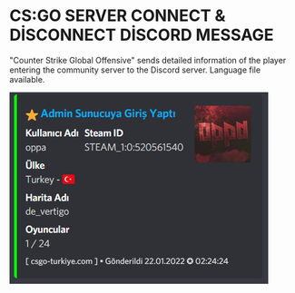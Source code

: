 # CS:GO SERVER CONNECT & DİSCONNECT DİSCORD MESSAGE
"Counter Strike Global Offensive" sends detailed information of the player entering the community server to the Discord server. Language file available.

![Admin Connect](/image/Admin%20Connect.png)

